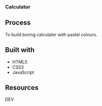 ### Calculator

## Process
To build boring calculater with pastel colours.

## Built with
- HTML5
- CSS3
- JavaScript


## Resources
DEV
